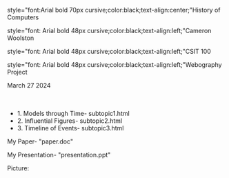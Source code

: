 <html>
<head>
<p>style="font:Arial bold 70px cursive;color:black;text-align:center;"History of Computers</p>
<p>style="font: Arial bold 48px cursive;color:black;text-align:left;"Cameron Woolston</p>
<p>style="font: Arial bold 48px cursive;color:black;text-align:left;"CSIT 100</p>
<p>style="font: Arial bold 48px cursive;color:black;text-align:left;"Webography Project</p>
<p>March 27 2024</p>
</head>
<body style="background-color:light blue;">
</body>
</html>
<p style="font: bold 48px cursive;color:black;text-align:center;"></p>
<ul>
<li>1. Models through Time- subtopic1.html</li>
<li>2. Influential Figures- subtopic2.html</li>
<li>3. Timeline of Events- subtopic3.html</li>
</ul>
</html>
<p>My Paper- "paper.doc"</p>
<p>My Presentation- "presentation.ppt"</p>
Picture: <img src="" />
